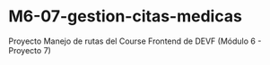 # M6-07-gestion-citas-medicas
Proyecto Manejo de rutas del Course Frontend de DEVF (Módulo 6 - Proyecto 7)
